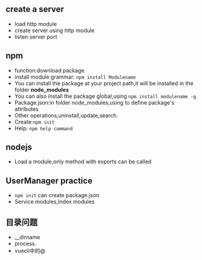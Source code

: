 ## create a server
* load http module
* create server using http module
* listen server port

## npm
* function:download package
* install module grammar:  `npm install Modulename`
* You can install the package at your project path,it will be installed in the folder **node_modules**
* You can also install the package global,using  `npm install modulename -g`
* Package.json:in folder node_modules,using to define package's attributes
* Other operations,uninstall,update,search.
* Create:`npm init`
* Help: `npm help command`

## nodejs 
* Load a module,only method with exports can be called

## UserManager practice
* `npm init` can create package.json
* Service modules,Index modules

## 目录问题
* __dirname
* process.
* vuecli中的@